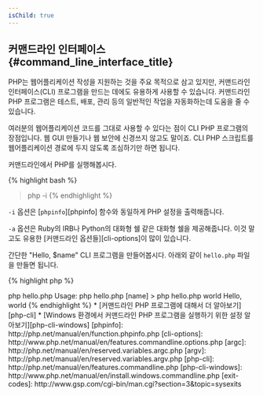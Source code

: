 ```yaml
---
isChild: true
---
```


## 커맨드라인 인터페이스 {#command_line_interface_title}

PHP는 웹어플리케이션 작성을 지원하는 것을 주요 목적으로 삼고 있지만, 커맨드라인 인터페이스(CLI) 프로그램을 만드는 데에도 유용하게 사용할 수 있습니다.
커맨드라인 PHP 프로그램은 테스트, 배포, 관리 등의 일반적인 작업을 자동화하는데 도움을 줄 수 있습니다.

여러분의 웹어플리케이션 코드를 그대로 사용할 수 있다는 점이 CLI PHP 프로그램의 장점입니다. 웹 GUI 만들기나 웹 보안에 신경쓰지 않고도 말이죠.
CLI PHP 스크립트를 웹어플리케이션 경로에 두지 않도록 조심하기만 하면 됩니다.

커맨드라인에서 PHP를 실행해봅시다.

{% highlight bash %}
> php -i
{% endhighlight %}

`-i` 옵션은 [`phpinfo`][phpinfo] 함수와 동일하게 PHP 설정을 출력해줍니다.

`-a` 옵션은 Ruby의 IRB나 Python의 대화형 쉘 같은 대화형 쉘을 제공해줍니다. 이것 말고도 유용한 [커맨드라인 옵션들][cli-options]이 많이 있습니다.

간단한 "Hello, $name" CLI 프로그램을 만들어봅시다. 아래외 같이 `hello.php` 파일을 만들면 됩니다.

{% highlight php %}
<?php
if ($argc != 2) {
    echo "Usage: php hello.php [name].\n";
    exit(1);
}
$name = $argv[1];
echo "Hello, $name\n";
{% endhighlight %}

PHP는 스크립트가 실행될 때 주어진 인자를 가지고 특별한 변수 두 개를 설정합니다. [`$argc`][argc]는 인자 *개수*를 나타내는 정수값이고,
[`$argv`][argv]는 각 인자 *값*이 들어있는 배열입니다. 첫 번째 인자는 항상 PHP 스크립트 파일 이름입니다. 
이 경우에는 `hello.php`가 들어있게 됩니다.

`exit()` 표현식은 0이 아닌 숫자와 함께 사용하여, 커맨드가 실패했다는 것을 쉘에 알려주는데 사용합니다. 
흔히 사용되는 종료 코드를 [이곳에서][exit-codes] 볼 수 있습니다.

커맨드라인에서 아래와 같이 실행해봅시다.

{% highlight bash %}
> php hello.php
Usage: php hello.php [name]
> php hello.php world
Hello, world
{% endhighlight %}


 * [커맨드라인 PHP 프로그램에 대해서 더 알아보기][php-cli]
 * [Windows 환경에서 커맨드라인 PHP 프로그램을 실행하기 위한 설정 알아보기][php-cli-windows]

[phpinfo]: http://php.net/manual/en/function.phpinfo.php
[cli-options]: http://www.php.net/manual/en/features.commandline.options.php
[argc]: http://php.net/manual/en/reserved.variables.argc.php
[argv]: http://php.net/manual/en/reserved.variables.argv.php
[php-cli]: http://php.net/manual/en/features.commandline.php
[php-cli-windows]: http://www.php.net/manual/en/install.windows.commandline.php
[exit-codes]: http://www.gsp.com/cgi-bin/man.cgi?section=3&topic=sysexits
